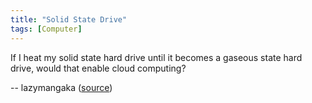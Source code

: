 ```yaml
---
title: "Solid State Drive"
tags: [Computer]
---
```


If I heat my solid state hard drive until it becomes a gaseous state hard drive, would that enable cloud computing?

-- lazymangaka ([source][source])

[source]: http://www.reddit.com/r/shittyaskscience/comments/1la1e0/if_i_heat_my_solid_state_hard_drive_until_it/
